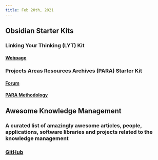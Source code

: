 ```yaml
---
title: Feb 20th, 2021
---
```


## Obsidian Starter Kits
### Linking Your Thinking (LYT) Kit
#### [Webpage](https://www.linkingyourthinking.com/lyt-kit)
### Projects Areas Resources Archives (PARA) Starter Kit
#### [Forum](https://forum.obsidian.md/t/para-starter-kit/223)
#### [PARA Methodology](https://fortelabs.co/blog/para/)
## Awesome Knowledge Management
### A curated list of amazingly awesome articles, people, applications, software libraries and projects related to the knowledge management
### [GitHub](https://github.com/brettkromkamp/awesome-knowledge-management)

